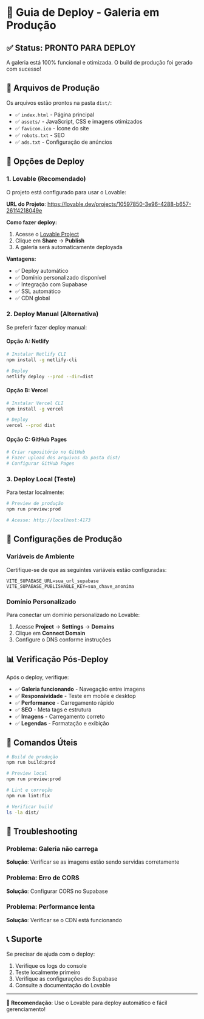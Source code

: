 # 🚀 Guia de Deploy - Galeria em Produção

## ✅ Status: PRONTO PARA DEPLOY

A galeria está 100% funcional e otimizada. O build de produção foi gerado com sucesso!

## 📁 Arquivos de Produção

Os arquivos estão prontos na pasta `dist/`:
- ✅ `index.html` - Página principal
- ✅ `assets/` - JavaScript, CSS e imagens otimizados
- ✅ `favicon.ico` - Ícone do site
- ✅ `robots.txt` - SEO
- ✅ `ads.txt` - Configuração de anúncios

## 🎯 Opções de Deploy

### 1. **Lovable (Recomendado)**
O projeto está configurado para usar o Lovable:

**URL do Projeto**: https://lovable.dev/projects/10597850-3e96-4288-b657-261f4218049e

**Como fazer deploy:**
1. Acesse o [Lovable Project](https://lovable.dev/projects/10597850-3e96-4288-b657-261f4218049e)
2. Clique em **Share** → **Publish**
3. A galeria será automaticamente deployada

**Vantagens:**
- ✅ Deploy automático
- ✅ Domínio personalizado disponível
- ✅ Integração com Supabase
- ✅ SSL automático
- ✅ CDN global

### 2. **Deploy Manual (Alternativa)**

Se preferir fazer deploy manual:

#### Opção A: Netlify
```bash
# Instalar Netlify CLI
npm install -g netlify-cli

# Deploy
netlify deploy --prod --dir=dist
```

#### Opção B: Vercel
```bash
# Instalar Vercel CLI
npm install -g vercel

# Deploy
vercel --prod dist
```

#### Opção C: GitHub Pages
```bash
# Criar repositório no GitHub
# Fazer upload dos arquivos da pasta dist/
# Configurar GitHub Pages
```

### 3. **Deploy Local (Teste)**

Para testar localmente:
```bash
# Preview de produção
npm run preview:prod

# Acesse: http://localhost:4173
```

## 🔧 Configurações de Produção

### Variáveis de Ambiente
Certifique-se de que as seguintes variáveis estão configuradas:

```env
VITE_SUPABASE_URL=sua_url_supabase
VITE_SUPABASE_PUBLISHABLE_KEY=sua_chave_anonima
```

### Domínio Personalizado
Para conectar um domínio personalizado no Lovable:
1. Acesse **Project** → **Settings** → **Domains**
2. Clique em **Connect Domain**
3. Configure o DNS conforme instruções

## 📊 Verificação Pós-Deploy

Após o deploy, verifique:

- ✅ **Galeria funcionando** - Navegação entre imagens
- ✅ **Responsividade** - Teste em mobile e desktop
- ✅ **Performance** - Carregamento rápido
- ✅ **SEO** - Meta tags e estrutura
- ✅ **Imagens** - Carregamento correto
- ✅ **Legendas** - Formatação e exibição

## 🎉 Comandos Úteis

```bash
# Build de produção
npm run build:prod

# Preview local
npm run preview:prod

# Lint e correção
npm run lint:fix

# Verificar build
ls -la dist/
```

## 🚨 Troubleshooting

### Problema: Galeria não carrega
**Solução**: Verificar se as imagens estão sendo servidas corretamente

### Problema: Erro de CORS
**Solução**: Configurar CORS no Supabase

### Problema: Performance lenta
**Solução**: Verificar se o CDN está funcionando

## 📞 Suporte

Se precisar de ajuda com o deploy:
1. Verifique os logs do console
2. Teste localmente primeiro
3. Verifique as configurações do Supabase
4. Consulte a documentação do Lovable

---

**🎯 Recomendação**: Use o Lovable para deploy automático e fácil gerenciamento!

